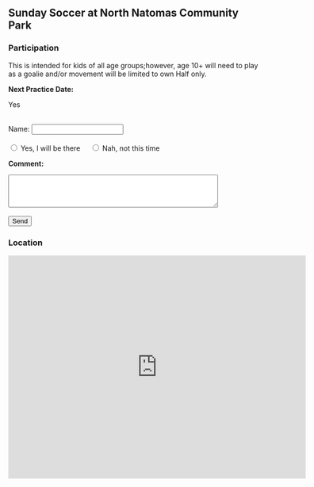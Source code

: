 ## Sunday Soccer at North Natomas Community Park


### Participation 

This is intended for kids of all age groups;however, age  10+ will need to play as a goalie and/or
movement will be limited to own Half only. 



<html>
<body>
 <form action="mailto:secerbeg@gmail.com" method="post" enctype="text/plain" id="usrform">
 <p><strong>Next Practice Date:</strong></p>
  <script>
    d = new Date();
   day = d.getDay();
   diff = d.getDate() - day + (day == 0 ? -6:0); // adjust when day is sunday

   currWeekSunday = new Date(d.setDate(diff));
   actualDate = currWeekSunday;
 
   if (new Date().getDate() > currWeekSunday.getDate() )
   {
     actualDate = new Date();
   }
 
  y = actualDate.getFullYear();
  m = (actualDate.getMonth() + 1);
  d = actualDate.getDate(); 
 
document.write(m+'/'+d+'/'+y);  
  
  
 </script>
  
  Yes
  
 <br/> 
 Name: <input type="text" name="name"> 
 <br/>
  <br/>
  <input type="radio" name="response" value="Yes" /> Yes, I will be there &nbsp;&nbsp;&nbsp;        
  <input type="radio" name="response" value="No" /> Nah, not this time
 <br/>
 <p><strong>Comment:</strong></p>
  <textarea rows="4" cols="50" name="comment" form="usrform"></textarea>
 <br/>
 <br/> 
   <input type="submit" value="Send"/>
 </form>
  

</body>
</html>

### Location

<iframe src="https://www.google.com/maps/embed?pb=!1m18!1m12!1m3!1d3115.2081149174373!2d-121.5057462347256!3d38.66708491809208!2m3!1f0!2f0!3f0!3m2!1i1024!2i768!4f13.1!3m3!1m2!1s0x809b29dab223047f%3A0x95040b721abdfb2a!2sNatomas+Park+Soccer+Field+%234%2C+Sacramento%2C+CA+95835!5e0!3m2!1sen!2sus!4v1553707738014" width="600" height="450" frameborder="0" style="border:0" allowfullscreen></iframe>



